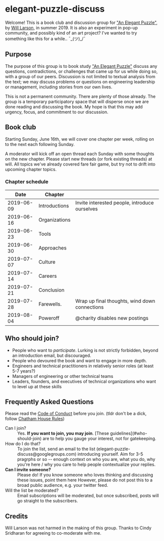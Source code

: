elegant-puzzle-discuss
=========

Welcome!  This is a book club and discussion group for ["An Elegant Puzzle"](https://lethain.com/elegant-puzzle/), by [Will Larson](https://twitter.com/lethain), in summer 2019.  It is also an experiment in pop-up community, and possibly kind of an art project?  I've wanted to try something like this for a while..  ¯\_(ツ)_/¯

Purpose
-------

The purpose of this group is to book study ["An Elegant Puzzle"](https://lethain.com/elegant-puzzle/) discuss any questions, contradictions, or challenges that came up for us while doing so, with a group of our peers.  Discussion is not limited to textual analysis from the text; we may discuss problems or questions on engineering leadership or management, including stories from our own lives. 

This is not a permanent community.  There are plenty of those already.  The group is a temporary participatory space that will disperse once we are done reading and discussing the book.  My hope is that this may add urgency, focus, and commitment to our discussion.

## Book club

Starting Sunday, June 16th, we will cover one chapter per week, rolling on to the next each following Sunday.

A moderator will kick off an open thread each Sunday with some thoughts on the new chapter.  Please start new threads (or fork existing threads) at will.  All topics we've already covered fare fair game, but try not to drift into upcoming chapter topics.

### Chapter schedule

| Date | Chapter |  |
| ---- | --------| ------- |
| 2019-06-09 | Introductions | Invite interested people, introduce ourselves |
| 2019-06-16 | Organizations | |
| 2019-06-23 | Tools | |
| 2019-06-30 | Approaches | |
| 2019-07-07 | Culture | |
| 2019-07-14 | Careers | |
| 2019-07-21 | Conclusion | |
| 2019-07-28 | Farewells. | Wrap up final thoughts, wind down connections | 
| 2019-08-04 | Poweroff | @charity disables new postings 

## Who should join?

* People who want to _participate_.  Lurking is not strictly forbidden, beyond an introduction email, but discouraged.
* People who devoured the book and want to engage in more depth.
* Engineers and technical practitioners in relatively senior roles (at least 5-7 years?)
* Managers of engineering or other technical teams
* Leaders, founders, and executives of technical organizations who want to level up at these skills

## Frequently Asked Questions
 
Please read the [Code of Conduct](CODE_OF_CONDUCT) before you join.  (tldr don't be a dick, follow [Chatham House Rules](https://en.wikipedia.org/wiki/Chatham_House_Rule))

<dl>
  <dt><bold> Can I join?</bold></dt>
  <dd> Yes.  <b>If you want to join, you may join</b>.  [These guidelines](#who-should-join) are to help you gauge your interest, not for gatekeeping.</dd>
  <dt><bold> How do I do that? </bold> </dt>
  <dd> To join the list, send an email to the list (elegant-puzzle-discuss@googlegroups.com) introducing yourself.  Aim for 3-5 pragrphs or so -- enough context on who you are, what you do, why you're here / why you care to help people contextualize your replies. </dd>
  <dt> <strong> Can I invite someone?</strong> </dt>
  <dd> Please do!  If you know someone who loves thinking and discussing these issues, point them here  However, please do not post this to a broad public audience, e.g. your twitter feed.</dd>  
  <dt> Will the list be moderated?</dt>
  <dd> Email subscriptions will be moderated, but once subscribed, posts will go straight to the subscribers.</dd>
</dl>

## Credits

Will Larson was not harmed in the making of this group.  Thanks to Cindy Sridharan for agreeing to co-moderate with me.
 
